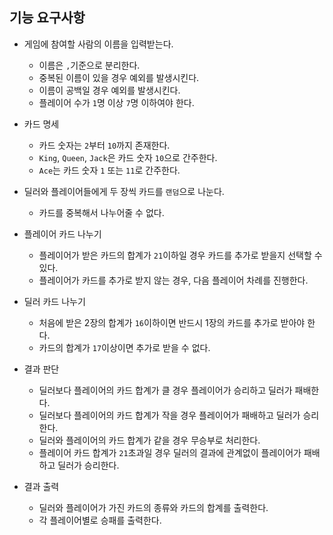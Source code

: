 ## 기능 요구사항

- 게임에 참여할 사람의 이름을 입력받는다.
  - 이름은 `,`기준으로 분리한다.
  - 중복된 이름이 있을 경우 예외를 발생시킨다.
  - 이름이 공백일 경우 예외를 발생시킨다.
  - 플레이어 수가 `1`명 이상 `7`명 이하여야 한다.


- 카드 명세
  - 카드 숫자는 `2`부터 `10`까지 존재한다.
  - `King`, `Queen`, `Jack`은 카드 숫자 `10`으로 간주한다.
  - `Ace`는 카드 숫자 `1` 또는 `11`로 간주한다.
  

- 딜러와 플레이어들에게 두 장씩 카드를 `랜덤`으로 나눈다.
    - 카드를 중복해서 나누어줄 수 없다.


- 플레이어 카드 나누기
  - 플레이어가 받은 카드의 합계가 `21`이하일 경우 카드를 추가로 받을지 선택할 수 있다.
  - 플레이어가 카드를 추가로 받지 않는 경우, 다음 플레이어 차례를 진행한다.


- 딜러 카드 나누기
  - 처음에 받은 2장의 합계가 `16`이하이면 반드시 1장의 카드를 추가로 받아야 한다. 
  - 카드의 합계가 `17`이상이면 추가로 받을 수 없다.
  
    
- 결과 판단
  - 딜러보다 플레이어의 카드 합계가 클 경우 플레이어가 승리하고 딜러가 패배한다.
  - 딜러보다 플레이어의 카드 합계가 작을 경우 플레이어가 패배하고 딜러가 승리한다.
  - 딜러와 플레이어의 카드 합계가 같을 경우 무승부로 처리한다.
  - 플레이어 카드 합계가 `21`초과일 경우 딜러의 결과에 관계없이 플레이어가 패배하고 딜러가 승리한다.


- 결과 출력
  - 딜러와 플레이어가 가진 카드의 종류와 카드의 합계를 출력한다.
  - 각 플레이어별로 승패를 출력한다.
